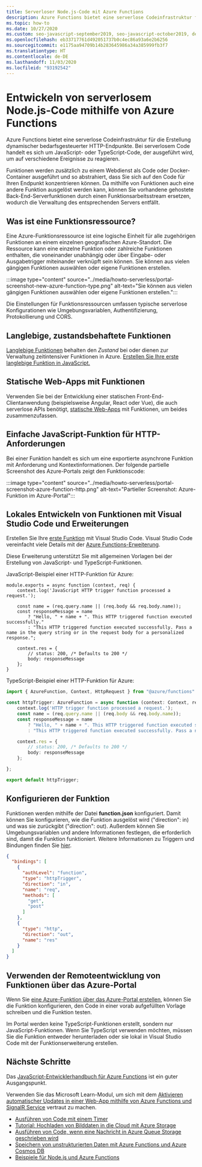 ```yaml
---
title: Serverloser Node.js-Code mit Azure Functions
description: Azure Functions bietet eine serverlose Codeinfrastruktur für die Erstellung dynamischer bedarfsgesteuerter HTTP-Endpunkte.
ms.topic: how-to
ms.date: 10/27/2020
ms.custom: seo-javascript-september2019, seo-javascript-october2019, devx-track-js, contperfq2
ms.openlocfilehash: eb33717761d492051737b0c4ec86a93a6e2b6256
ms.sourcegitcommit: e1175aa94709b14b283645986a34a385999fb3f7
ms.translationtype: HT
ms.contentlocale: de-DE
ms.lasthandoff: 11/03/2020
ms.locfileid: "93192542"
---
```

# <a name="use-azure-functions-to-develop-nodejs-serverless-code"></a>Entwickeln von serverlosem Node.js-Code mithilfe von Azure Functions

Azure Functions bietet eine serverlose Codeinfrastruktur für die Erstellung dynamischer bedarfsgesteuerter HTTP-Endpunkte. Bei serverlosem Code handelt es sich um JavaScript- oder TypeScript-Code, der ausgeführt wird, um auf verschiedene Ereignisse zu reagieren. 

Funktionen werden zusätzlich zu einem Webdienst als Code oder Docker-Container ausgeführt und so abstrahiert, dass Sie sich auf den Code für Ihren Endpunkt konzentrieren können. Da mithilfe von Funktionen auch eine andere Funktion ausgelöst werden kann, können Sie vorhandene gehostete Back-End-Serverfunktionen durch einen Funktionsarbeitsstream ersetzen, wodurch die Verwaltung des entsprechenden Servers entfällt. 

## <a name="what-is-a-function-resource"></a>Was ist eine Funktionsressource?

Eine Azure-Funktionsressource ist eine logische Einheit für alle zugehörigen Funktionen an einem einzelnen geografischen Azure-Standort. Die Ressource kann eine einzelne Funktion oder zahlreiche Funktionen enthalten, die voneinander unabhängig oder über Eingabe- oder Ausgabetrigger miteinander verknüpft sein können. Sie können aus vielen gängigen Funktionen auswählen oder eigene Funktionen erstellen.

:::image type="content" source="../media/howto-serverless/portal-screenshot-new-azure-function-type.png" alt-text="Sie können aus vielen gängigen Funktionen auswählen oder eigene Funktionen erstellen.":::

Die Einstellungen für Funktionsressourcen umfassen typische serverlose Konfigurationen wie Umgebungsvariablen, Authentifizierung, Protokollierung und CORS.  

## <a name="durable-stateful-functions"></a>Langlebige, zustandsbehaftete Funktionen 

[Langlebige Funktionen](/azure/azure-functions/durable/durable-functions-overview) behalten den *Zustand* bei oder dienen zur Verwaltung zeitintensiver Funktionen in Azure. [Erstellen Sie Ihre erste langlebige Funktion in JavaScript.](/azure/azure-functions/durable/quickstart-js-vscode)

## <a name="static-web-apps-include-functions"></a>Statische Web-Apps mit Funktionen 

Verwenden Sie bei der Entwicklung einer statischen Front-End-Clientanwendung (beispielsweise Angular, React oder Vue), die auch serverlose APIs benötigt, [statische Web-Apps](/azure/static-web-apps/getting-started?tabs=react) mit Funktionen, um beides zusammenzufassen. 

## <a name="a-simple-javascript-function-for-http-requests"></a>Einfache JavaScript-Funktion für HTTP-Anforderungen

Bei einer Funktion handelt es sich um eine exportierte asynchrone Funktion mit Anforderung und Kontextinformationen. Der folgende partielle Screenshot des Azure-Portals zeigt den Funktionscode: 

:::image type="content" source="../media/howto-serverless/portal-screenshot-azure-function-http.png" alt-text="Partieller Screenshot: Azure-Funktion im Azure-Portal":::

## <a name="develop-functions-locally-with-visual-studio-code-and-extensions"></a>Lokales Entwickeln von Funktionen mit Visual Studio Code und Erweiterungen

Erstellen Sie Ihre [erste Funktion](/azure/azure-functions/functions-create-first-function-vs-code) mit Visual Studio Code. Visual Studio Code vereinfacht viele Details mit der [Azure Functions-Erweiterung](https://marketplace.visualstudio.com/items?itemName=ms-azuretools.vscode-azurefunctions).

Diese Erweiterung unterstützt Sie mit allgemeinen Vorlagen bei der Erstellung von JavaScript- und TypeScript-Funktionen. 

JavaScript-Beispiel einer HTTP-Funktion für Azure: 

```nodejs
module.exports = async function (context, req) {
    context.log('JavaScript HTTP trigger function processed a request.');

    const name = (req.query.name || (req.body && req.body.name));
    const responseMessage = name
        ? "Hello, " + name + ". This HTTP triggered function executed successfully."
        : "This HTTP triggered function executed successfully. Pass a name in the query string or in the request body for a personalized response.";

    context.res = {
        // status: 200, /* Defaults to 200 */
        body: responseMessage
    };
}
```

TypeScript-Beispiel einer HTTP-Funktion für Azure: 

```typescript
import { AzureFunction, Context, HttpRequest } from "@azure/functions"

const httpTrigger: AzureFunction = async function (context: Context, req: HttpRequest): Promise<void> {
    context.log('HTTP trigger function processed a request.');
    const name = (req.query.name || (req.body && req.body.name));
    const responseMessage = name
        ? "Hello, " + name + ". This HTTP triggered function executed successfully."
        : "This HTTP triggered function executed successfully. Pass a name in the query string or in the request body for a personalized response.";

    context.res = {
        // status: 200, /* Defaults to 200 */
        body: responseMessage
    };

};

export default httpTrigger;
```

## <a name="configuring-the-function"></a>Konfigurieren der Funktion

Funktionen werden mithilfe der Datei **function.json** konfiguriert. Damit können Sie konfigurieren, wie die Funktion ausgelöst wird ("direction": in) und was sie zurückgibt ("direction": out). Außerdem können Sie Umgebungsvariablen und andere Informationen festlegen, die erforderlich sind, damit die Funktion funktioniert. Weitere Informationen zu Triggern und Bindungen finden Sie [hier](/azure/azure-functions/functions-triggers-bindings?tabs=javascript.md). 

```json
{
  "bindings": [
    {
      "authLevel": "function",
      "type": "httpTrigger",
      "direction": "in",
      "name": "req",
      "methods": [
        "get",
        "post"
      ]
    },
    {
      "type": "http",
      "direction": "out",
      "name": "res"
    }
  ]
}
```

## <a name="develop-functions-remotely-using-the-azure-portal"></a>Verwenden der Remoteentwicklung von Funktionen über das Azure-Portal

Wenn Sie [eine Azure-Funktion über das Azure-Portal erstellen](https://ms.portal.azure.com/#create/Microsoft.FunctionApp), können Sie die Funktion konfigurieren, den Code in einer vorab aufgefüllten Vorlage schreiben und die Funktion testen. 

Im Portal werden keine TypeScript-Funktionen erstellt, sondern nur JavaScript-Funktionen. Wenn Sie TypeScript verwenden möchten, müssen Sie die Funktion entweder herunterladen oder sie lokal in Visual Studio Code mit der Funktionserweiterung erstellen. 

## <a name="next-steps"></a>Nächste Schritte

Das [JavaScript-Entwicklerhandbuch für Azure Functions](/azure/azure-functions/functions-reference-node) ist ein guter Ausgangspunkt. 

Verwenden Sie das Microsoft Learn-Modul, um sich mit dem [Aktivieren automatischer Updates in einer Web-App mithilfe von Azure Functions und SignalR Service](/learn/modules/automatic-update-of-a-webapp-using-azure-functions-and-signalr/) vertraut zu machen.

* [Ausführen von Code mit einem Timer](/azure/azure-functions/functions-create-scheduled-function)
* [Tutorial: Hochladen von Bilddaten in die Cloud mit Azure Storage](/azure/storage/blobs/storage-upload-process-images?tabs=nodejsv10)
* [Ausführen von Code, wenn eine Nachricht in Azure Queue Storage geschrieben wird](/azure/azure-functions/functions-create-storage-queue-triggered-function)
* [Speichern von unstrukturierten Daten mit Azure Functions und Azure Cosmos DB](/azure/azure-functions/functions-integrate-store-unstructured-data-cosmosdb?tabs=javascript)
* [Beispiele für Node.js und Azure Functions](/samples/browse/?languages=javascript%2Cnodejs&products=azure-functions)